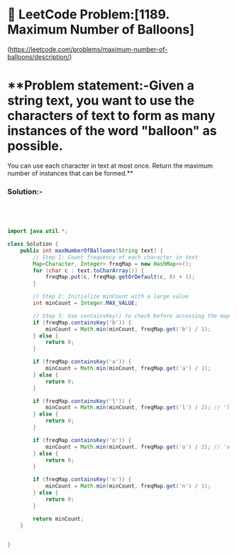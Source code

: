 
# 📌 LeetCode Problem:[1189. Maximum Number of Balloons]
(https://leetcode.com/problems/maximum-number-of-balloons/description/)

# **Problem statement:-Given a string text, you want to use the characters of text to form as many instances of the word "balloon" as possible.

You can use each character in text at most once. Return the maximum number of instances that can be formed.**

### Solution:-

``` java




import java.util.*;

class Solution {
    public int maxNumberOfBalloons(String text) {
        // Step 1: Count frequency of each character in text
        Map<Character, Integer> freqMap = new HashMap<>();
        for (char c : text.toCharArray()) {
            freqMap.put(c, freqMap.getOrDefault(c, 0) + 1);
        }

        // Step 2: Initialize minCount with a large value
        int minCount = Integer.MAX_VALUE;

        // Step 3: Use containsKey() to check before accessing the map
        if (freqMap.containsKey('b')) {
            minCount = Math.min(minCount, freqMap.get('b') / 1);
        } else {
            return 0;
        }

        if (freqMap.containsKey('a')) {
            minCount = Math.min(minCount, freqMap.get('a') / 1);
        } else {
            return 0;
        }

        if (freqMap.containsKey('l')) {
            minCount = Math.min(minCount, freqMap.get('l') / 2); // 'l' appears twice
        } else {
            return 0;
        }

        if (freqMap.containsKey('o')) {
            minCount = Math.min(minCount, freqMap.get('o') / 2); // 'o' appears twice
        } else {
            return 0;
        }

        if (freqMap.containsKey('n')) {
            minCount = Math.min(minCount, freqMap.get('n') / 1);
        } else {
            return 0;
        }

        return minCount;
    }

  
}
